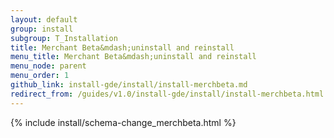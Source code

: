 ```yaml
---
layout: default 
group: install 
subgroup: T_Installation
title: Merchant Beta&mdash;uninstall and reinstall
menu_title: Merchant Beta&mdash;uninstall and reinstall
menu_node: parent
menu_order: 1
github_link: install-gde/install/install-merchbeta.md
redirect_from: /guides/v1.0/install-gde/install/install-merchbeta.html
---
```


{% include install/schema-change_merchbeta.html %}
